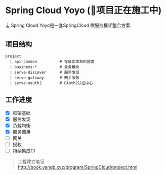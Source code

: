 # Spring Cloud Yoyo (:construction:项目正在施工中)
🪀 Spring Cloud Yoyo是一套SpringCloud 微服务框架整合方案.

## 项目结构
```
project
  | api-common          # 存放实体和封装类
  | business-*          # 业务模块
  | serve-discover      # 服务发现
  | serve-gateway       # 网关服务
  | serve-oauth2        # OAuth2认证中心
```

## 工作进度

- [x] 框架基础
- [x] 服务发现
- [x] 负载均衡
- [x] 服务调用
- [ ] 网关
- [ ] 授权
- [ ] 持续集成CI

> 工程建立笔记 <http://book.yangb.xyz/program/SpringCloud/project.html>
